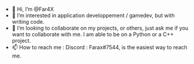 - 👋 Hi, I’m @Far4X
- 👀 I’m interested in application developpement / gamedev, but with writing code.
- 💞️ I’m looking to collaborate on my projects, or others, just ask me if you want to collaborate with me. I am able to be on a Python or a C++ project.
- 📫 How to reach me : Discord : Farax#7544, is the easiest way to reach me. 

<!---
Far4X/Far4X is a ✨ special ✨ repository because its `README.md` (this file) appears on your GitHub profile.
You can click the Preview link to take a look at your changes.
--->

